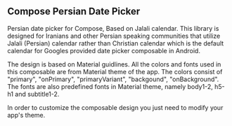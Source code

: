 ## Compose Persian Date Picker
Persian date picker for Compose, Based on Jalali calendar.
This library is designed for Iranians and other Persian speaking communities that utilize Jalali (Persian) calendar rather than Christian calendar which is the default calendar for Googles provided date picker composable in Android.

The design is based on Material guidlines. All the colors and fonts used in this composable are from Material theme of the app. The colors consist of "primary", "onPrimary", "primaryVariant", "backgound", "onBackground".
The fonts are also predefined fonts in Material theme, namely body1-2, h5-h1 and subtitle1-2. 

In order to customize the composable design you just need to modify your app's theme.
